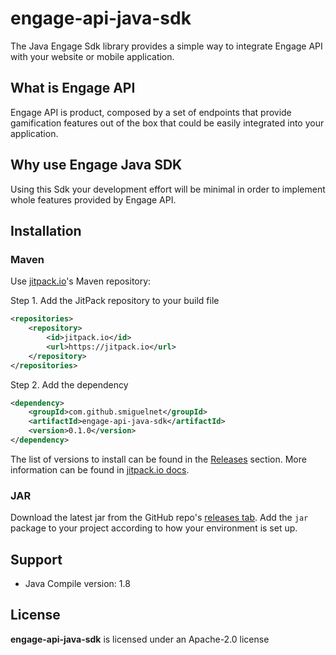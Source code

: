 # engage-api-java-sdk
The Java Engage Sdk library provides a simple way to integrate Engage API with your website or mobile application.

## What is Engage API
Engage API is product, composed by a set of endpoints that provide gamification features out of the box 
that could be easily integrated into your application. 

## Why use Engage Java SDK
Using this Sdk your development effort will be minimal in order to implement whole features provided by Engage API.

## Installation

### Maven

Use [jitpack.io](https://jitpack.io)'s Maven repository:

Step 1. Add the JitPack repository to your build file
```xml
<repositories>
    <repository>
        <id>jitpack.io</id>
        <url>https://jitpack.io</url>
    </repository>
</repositories>
```

Step 2. Add the dependency
```xml
<dependency>
    <groupId>com.github.smiguelnet</groupId>
    <artifactId>engage-api-java-sdk</artifactId>
    <version>0.1.0</version>
</dependency>
```

The list of versions to install can be found in the [Releases](./releases) section. 
More information can be found in [jitpack.io docs](https://jitpack.io/docs/).

### JAR

Download the latest jar from the GitHub repo's [releases tab](https://github.com/smiguelnet/engage-api-java-sdk/releases). 
Add the `jar` package to your project according to how your environment is set up.

## Support
+ Java Compile version: 1.8

## License
__engage-api-java-sdk__ is licensed under an Apache-2.0 license